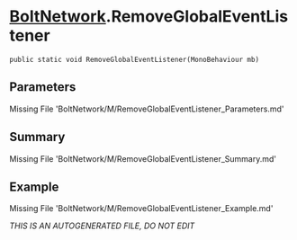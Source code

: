 # [BoltNetwork](Types/BoltNetwork.md).RemoveGlobalEventListener
`public static void RemoveGlobalEventListener(MonoBehaviour mb)`
## Parameters
Missing File 'BoltNetwork/M/RemoveGlobalEventListener_Parameters.md'
## Summary
Missing File 'BoltNetwork/M/RemoveGlobalEventListener_Summary.md'
## Example
Missing File 'BoltNetwork/M/RemoveGlobalEventListener_Example.md'

*THIS IS AN AUTOGENERATED FILE, DO NOT EDIT*
